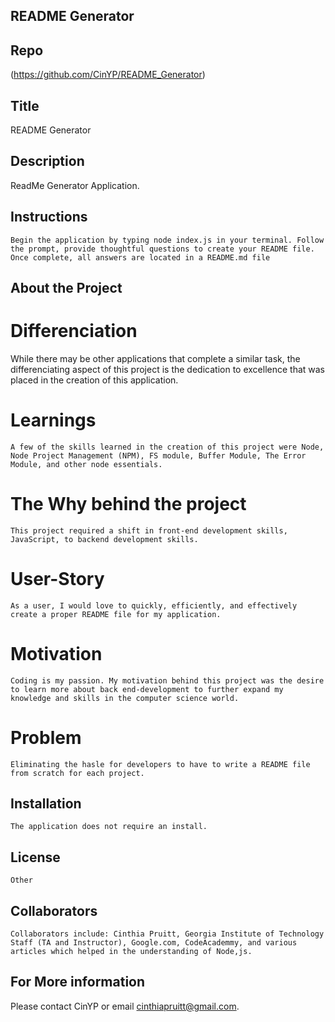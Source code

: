 
  
  ## README Generator

  ## Repo

  (https://github.com/CinYP/README_Generator) 

  ## Title 

  README Generator

  ## Description

  ReadMe Generator Application.

  ## Instructions 

    Begin the application by typing node index.js in your terminal. Follow the prompt, provide thoughtful questions to create your README file. Once complete, all answers are located in a README.md file

  ## About the Project 

  # Differenciation 

   While there may be other applications that complete a similar task, the differenciating aspect of this project is the dedication to excellence that was placed in the creation of this application.

  # Learnings 

    A few of the skills learned in the creation of this project were Node, Node Project Management (NPM), FS module, Buffer Module, The Error Module, and other node essentials.

  # The Why behind the project 

    This project required a shift in front-end development skills, JavaScript, to backend development skills.

  # User-Story

    As a user, I would love to quickly, efficiently, and effectively create a proper README file for my application.

  # Motivation 

    Coding is my passion. My motivation behind this project was the desire to learn more about back end-development to further expand my knowledge and skills in the computer science world.

  # Problem

    Eliminating the hasle for developers to have to write a README file from scratch for each project.

  ## Installation

    The application does not require an install.

  ## License

    Other

  ## Collaborators
    Collaborators include: Cinthia Pruitt, Georgia Institute of Technology Staff (TA and Instructor), Google.com, CodeAcademmy, and various articles which helped in the understanding of Node,js.

  ## For More information 
  Please contact CinYP or email cinthiapruitt@gmail.com.

  